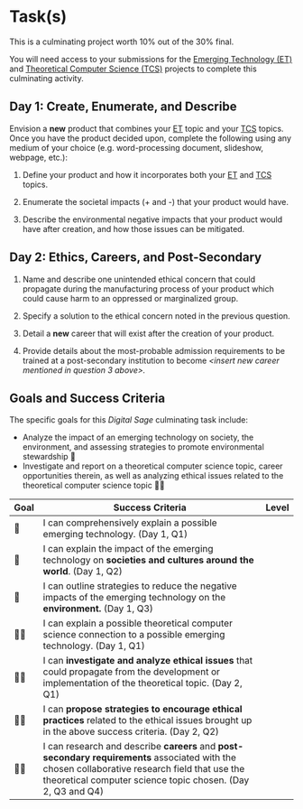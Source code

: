 # Task(s)

This is a culminating project worth 10% out of the 30% final.  

You will need access to your submissions for the [Emerging Technology (ET)][ET] and [Theoretical Computer Science (TCS)][TCS] projects to complete this culminating activity. 

## Day 1: Create, Enumerate, and Describe

Envision a **new** product that combines your [ET] topic and your [TCS] topics. Once you have the product decided upon, complete the following using any medium of your choice (e.g. word-processing document, slideshow, webpage, etc.):

1. Define your product and how it incorporates both your [ET] and [TCS] topics.

2. Enumerate the societal impacts (+ and -) that your product would have.

3. Describe the environmental negative impacts that your product would have after creation, and how those issues can be mitigated.

## Day 2: Ethics, Careers, and Post-Secondary

1. Name and describe one unintended ethical concern that could propagate during the manufacturing process of your product which could cause harm to an oppressed or marginalized group.

2. Specify a solution to the ethical concern noted in the previous question.

3. Detail a **new** career that will exist after the creation of your product.

4. Provide details about the most-probable admission requirements to be trained at a post-secondary institution to become _\<insert new career mentioned in question 3 above\>._

## Goals and Success Criteria

The specific goals for this _Digital Sage_ culminating task include:
* Analyze the impact of an emerging technology on society, the environment, and assessing strategies to promote environmental stewardship &#x1F4D7;
* Investigate and report on a theoretical computer science topic, career opportunities therein, as well as analyzing ethical issues related to the theoretical computer science topic &#x1F4D7;&#x1F4D7;

| Goal | Success Criteria  | Level |
| ---- | ----------------- | ----- |
| &#x1F4D7;     | I can comprehensively explain a possible emerging technology. (Day 1, Q1) | |
| &#x1F4D7;     | I can explain the impact of the emerging technology on **societies and cultures around the world**. (Day 1, Q2) | |
| &#x1F4D7;     | I can outline strategies to reduce the negative impacts of the emerging technology on the **environment.** (Day 1, Q3) | |
| &#x1F4D7;&#x1F4D7; | I can explain a possible theoretical computer science connection to a possible emerging technology. (Day 1, Q1) | |
| &#x1F4D7;&#x1F4D7; | I can **investigate and analyze ethical issues** that could propagate from the development or implementation of the theoretical topic. (Day 2, Q1) | |
| &#x1F4D7;&#x1F4D7; | I can **propose strategies to encourage ethical practices** related to the ethical issues brought up in the above success criteria. (Day 2, Q2) | |
| &#x1F4D7;&#x1F4D7; | I can research and describe **careers** and **post-secondary requirements** associated with the chosen collaborative research field that use the theoretical computer science topic chosen. (Day 2, Q3 and Q4) | |

[ET]: ./Emerging-Technology
[TCS]: ./Theoretical-Computer-Science
